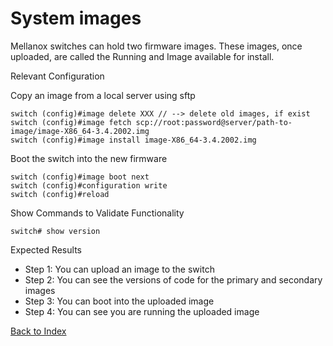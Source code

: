 # System images

Mellanox switches can hold two firmware images. These images, once uploaded, are called the Running and Image available for install.

Relevant Configuration

Copy an image from a local server using sftp

```
switch (config)#image delete XXX // --> delete old images, if exist
switch (config)#image fetch scp://root:password@server/path-to-image/image-X86_64-3.4.2002.img
switch (config)#image install image-X86_64-3.4.2002.img
```

Boot the switch into the new firmware

```
switch (config)#image boot next
switch (config)#configuration write
switch (config)#reload
```

Show Commands to Validate Functionality

```
switch# show version
```

Expected Results

* Step 1: You can upload an image to the switch
* Step 2: You can see the versions of code for the primary and secondary images
* Step 3: You can boot into the uploaded image
* Step 4: You can see you are running the uploaded image

[Back to Index](../README.md)

